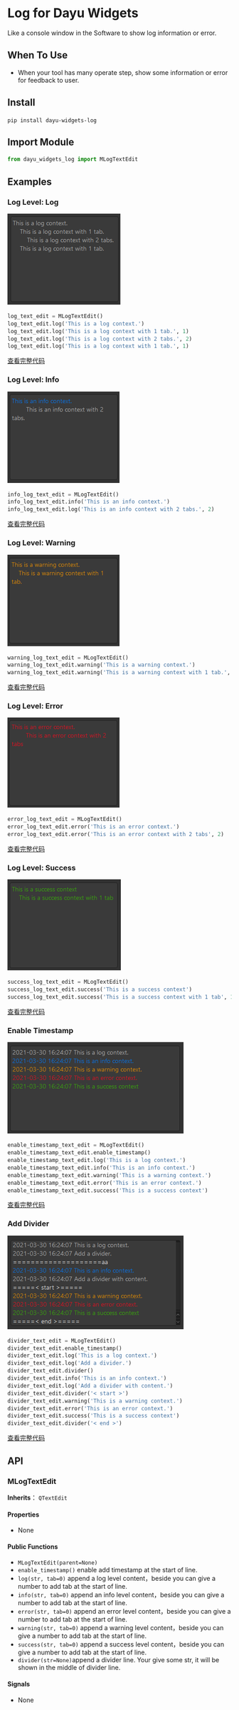 # Log for Dayu Widgets
Like a console window in the Software to show log information or error.

## When To Use
* When your tool has many operate step, show some information or error for feedback to user. 


## Install
```pip install dayu-widgets-log```

## Import Module
```python
from dayu_widgets_log import MLogTextEdit
```

## Examples



### Log Level: Log
![](./_media/log_level_log.png)

```python
log_text_edit = MLogTextEdit()
log_text_edit.log('This is a log context.')
log_text_edit.log('This is a log context with 1 tab.', 1)
log_text_edit.log('This is a log context with 2 tabs.', 2)
log_text_edit.log('This is a log context with 1 tab.', 1)
```
[查看完整代码](https://github.com/muyr/dayu_widgets_log/tree/master/examples/log_text_edit_example.py)

### Log Level: Info
![](./_media/log_level_info.png)
```python
info_log_text_edit = MLogTextEdit()
info_log_text_edit.info('This is an info context.')
info_log_text_edit.log('This is an info context with 2 tabs.', 2)
```
[查看完整代码](https://github.com/muyr/dayu_widgets_log/tree/master/examples/log_text_edit_example.py)

### Log Level: Warning
![](./_media/log_level_warning.png)
```python
warning_log_text_edit = MLogTextEdit()
warning_log_text_edit.warning('This is a warning context.')
warning_log_text_edit.warning('This is a warning context with 1 tab.', 1)

```
[查看完整代码](https://github.com/muyr/dayu_widgets_log/tree/master/examples/log_text_edit_example.py)


### Log Level: Error
![](./_media/log_level_error.png)
```python
error_log_text_edit = MLogTextEdit()
error_log_text_edit.error('This is an error context.')
error_log_text_edit.error('This is an error context with 2 tabs', 2)
```
[查看完整代码](https://github.com/muyr/dayu_widgets_log/tree/master/examples/log_text_edit_example.py)


### Log Level: Success
![](./_media/log_level_success.png)
```python
success_log_text_edit = MLogTextEdit()
success_log_text_edit.success('This is a success context')
success_log_text_edit.success('This is a success context with 1 tab', 1)
```
[查看完整代码](https://github.com/muyr/dayu_widgets_log/tree/master/examples/log_text_edit_example.py)


### Enable Timestamp
![](./_media/enable_timestamp.png)
```python
enable_timestamp_text_edit = MLogTextEdit()
enable_timestamp_text_edit.enable_timestamp()
enable_timestamp_text_edit.log('This is a log context.')
enable_timestamp_text_edit.info('This is an info context.')
enable_timestamp_text_edit.warning('This is a warning context.')
enable_timestamp_text_edit.error('This is an error context.')
enable_timestamp_text_edit.success('This is a success context')
```
[查看完整代码](https://github.com/muyr/dayu_widgets_log/tree/master/examples/log_text_edit_example.py)


### Add Divider
![](./_media/add_divider.png)

```python
divider_text_edit = MLogTextEdit()
divider_text_edit.enable_timestamp()
divider_text_edit.log('This is a log context.')
divider_text_edit.log('Add a divider.')
divider_text_edit.divider()
divider_text_edit.info('This is an info context.')
divider_text_edit.log('Add a divider with content.')
divider_text_edit.divider('< start >')
divider_text_edit.warning('This is a warning context.')
divider_text_edit.error('This is an error context.')
divider_text_edit.success('This is a success context')
divider_text_edit.divider('< end >')
```
[查看完整代码](https://github.com/muyr/dayu_widgets_log/tree/master/examples/log_text_edit_example.py)


## API

### MLogTextEdit

**Inherits**： `QTextEdit`

#### Properties

* None

#### Public Functions

* `MLogTextEdit(parent=None)`
* `enable_timestamp()` enable add timestamp at the start of line.
* `log(str, tab=0)` append a log level content，beside you can give a number to add tab at the start of line.
* `info(str, tab=0)` append an info level content，beside you can give a number to add tab at the start of line.
* `error(str, tab=0)` append an error level content，beside you can give a number to add tab at the start of line.
* `warning(str, tab=0)` append a warning level content，beside you can give a number to add tab at the start of line.
* `success(str, tab=0)` append a success level content，beside you can give a number to add tab at the start of line.
* `divider(str=None)`append a divider line. Your give some str, it will be shown in the middle of divider line.

#### Signals

* None
